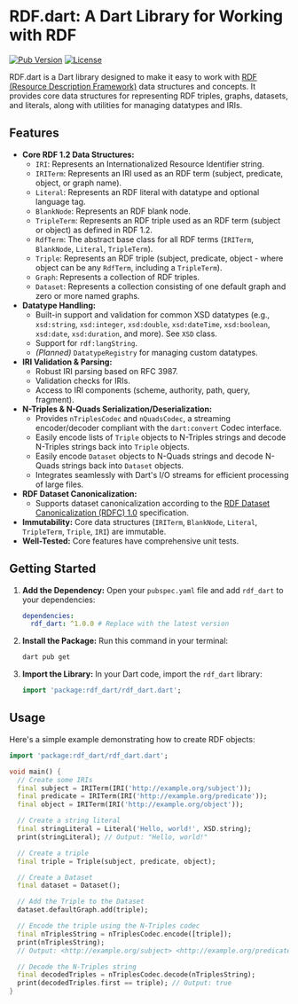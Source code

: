 # RDF.dart: A Dart Library for Working with RDF

[![Pub Version](https://img.shields.io/pub/v/rdf_dart)](https://pub.dev/packages/rdf_dart)
[![License](https://img.shields.io/badge/License-MIT-blue.svg)](https://opensource.org/licenses/MIT)

RDF.dart is a Dart library designed to make it easy to work with [RDF (Resource Description Framework)](https://www.w3.org/RDF/) data structures and concepts. It provides core data structures for representing RDF triples, graphs, datasets, and literals, along with utilities for managing datatypes and IRIs.

## Features

*   **Core RDF 1.2 Data Structures:**
    *   `IRI`: Represents an Internationalized Resource Identifier string.
    *   `IRITerm`: Represents an IRI used as an RDF term (subject, predicate, object, or graph name).
    *   `Literal`: Represents an RDF literal with datatype and optional language tag.
    *   `BlankNode`: Represents an RDF blank node.
    *   `TripleTerm`: Represents an RDF triple used as an RDF term (subject or object) as defined in RDF 1.2.
    *   `RdfTerm`: The abstract base class for all RDF terms (`IRITerm`, `BlankNode`, `Literal`, `TripleTerm`).
    *   `Triple`: Represents an RDF triple (subject, predicate, object - where object can be any `RdfTerm`, including a `TripleTerm`).
    *   `Graph`: Represents a collection of RDF triples.
    *   `Dataset`: Represents a collection consisting of one default graph and zero or more named graphs.
*   **Datatype Handling:**
    *   Built-in support and validation for common XSD datatypes (e.g., `xsd:string`, `xsd:integer`, `xsd:double`, `xsd:dateTime`, `xsd:boolean`, `xsd:date`, `xsd:duration`, and more). See `XSD` class.
    *   Support for `rdf:langString`.
    *   *(Planned)* `DatatypeRegistry` for managing custom datatypes.
*   **IRI Validation & Parsing:**
    *   Robust IRI parsing based on RFC 3987.
    *   Validation checks for IRIs.
    *   Access to IRI components (scheme, authority, path, query, fragment).
*   **N-Triples & N-Quads Serialization/Deserialization:**
    *   Provides `nTriplesCodec` and `nQuadsCodec`, a streaming encoder/decoder compliant with the `dart:convert` Codec interface.
    *   Easily encode lists of `Triple` objects to N-Triples strings and decode N-Triples strings back into `Triple` objects.
    *   Easily encode `Dataset` objects to N-Quads strings and decode N-Quads strings back into `Dataset` objects.
    *   Integrates seamlessly with Dart's I/O streams for efficient processing of large files.
*   **RDF Dataset Canonicalization:**
    *   Supports dataset canonicalization according to the [RDF Dataset Canonicalization (RDFC) 1.0](https://www.w3.org/TR/rdf11-datasets-canonicalization/) specification.
*   **Immutability:** Core data structures (`IRITerm`, `BlankNode`, `Literal`, `TripleTerm`, `Triple`, `IRI`) are immutable.
*   **Well-Tested:** Core features have comprehensive unit tests.

## Getting Started

1.  **Add the Dependency:**
    Open your `pubspec.yaml` file and add `rdf_dart` to your dependencies:

    ```yaml
    dependencies:
      rdf_dart: ^1.0.0 # Replace with the latest version
    ```

2.  **Install the Package:**
    Run this command in your terminal:

    ```bash
    dart pub get
    ```

3.  **Import the Library:**
    In your Dart code, import the `rdf_dart` library:

    ```dart
    import 'package:rdf_dart/rdf_dart.dart';
    ```

## Usage

Here's a simple example demonstrating how to create RDF objects:

```dart
import 'package:rdf_dart/rdf_dart.dart';

void main() {
  // Create some IRIs
  final subject = IRITerm(IRI('http://example.org/subject'));
  final predicate = IRITerm(IRI('http://example.org/predicate'));
  final object = IRITerm(IRI('http://example.org/object'));

  // Create a string literal
  final stringLiteral = Literal('Hello, world!', XSD.string);
  print(stringLiteral); // Output: "Hello, world!"

  // Create a triple
  final triple = Triple(subject, predicate, object);

  // Create a Dataset
  final dataset = Dataset();

  // Add the Triple to the Dataset
  dataset.defaultGraph.add(triple);

  // Encode the triple using the N-Triples codec
  final nTriplesString = nTriplesCodec.encode([triple]);
  print(nTriplesString);
  // Output: <http://example.org/subject> <http://example.org/predicate> <http://example.org/object> .

  // Decode the N-Triples string
  final decodedTriples = nTriplesCodec.decode(nTriplesString);
  print(decodedTriples.first == triple); // Output: true
}
```